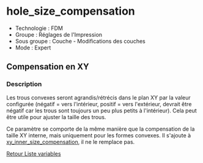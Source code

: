 # hole_size_compensation

* Technologie : FDM
* Groupe : Réglages de l'Impression
* Sous groupe : Couche  - Modifications des couches
* Mode : Expert

## Compensation en XY

### Description

Les trous convexes seront agrandis/rétrécis dans le plan XY par la valeur configurée (négatif = vers l'intérieur, positif = vers l'extérieur, devrait être négatif car les trous sont toujours un peu plus petits à l'intérieur). Cela peut être utile pour ajuster la taille des trous.

Ce paramètre se comporte de la même manière que la compensation de la taille XY interne, mais uniquement pour les formes convexes. Il s'ajoute à [xy_inner_size_compensation](xy_inner_size_compensation.md), il ne le remplace pas. 


[Retour Liste variables](variable_list.md)